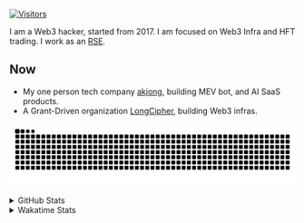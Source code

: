 <!-- markdownlint-disable MD041 MD010 MD033 -->
[![Visitors](https://api.visitorbadge.io/api/daily?path=Akagi201%2FAkagi201&label=Visitors%20Today&countColor=%2337d67a)](https://visitorbadge.io/status?path=Akagi201%2FAkagi201)

I am a Web3 hacker, started from 2017. I am focused on Web3 Infra and HFT trading.
I work as an [RSE](https://us-rse.org/about/what-is-an-rse/).

## Now

* My one person tech company [akjong](https://github.com/akjong), building MEV bot, and AI SaaS products.
* A Grant-Driven organization [LongCipher](https://github.com/longcipher), building Web3 infras.

[![github contribution grid snake animation](https://raw.githubusercontent.com/Akagi201/Akagi201/output/github-contribution-grid-snake.svg#gh-light-mode-only)](https://github.com/Akagi201)

<details>
<summary>GitHub Stats</summary>
  <a href="https://github.com/Akagi201"><img alt="Profile Detail" src="https://raw.githubusercontent.com/Akagi201/Akagi201/master/profile-summary-card-output/dracula/0-profile-details.svg" /></a>
  <a href="https://github.com/Akagi201"><img alt="Github Stats" src="https://raw.githubusercontent.com/Akagi201/Akagi201/master/profile-summary-card-output/dracula/3-stats.svg" /></a>
  <a href="https://github.com/Akagi201"><img alt="Lang By Commits" src="https://raw.githubusercontent.com/Akagi201/Akagi201/master/profile-summary-card-output/dracula/2-most-commit-language.svg" /></a>
</details>

<details>
<summary>Wakatime Stats</summary>
<br>

<!--START_SECTION:waka-->

```txt
From: 12 October 2025 - To: 19 October 2025

Total Time: 8 hrs 57 mins

Other        2 hrs 57 mins   ████████▒░░░░░░░░░░░░░░░░   33.03 %
sh           2 hrs 44 mins   ███████▓░░░░░░░░░░░░░░░░░   30.59 %
Rust         58 mins         ██▓░░░░░░░░░░░░░░░░░░░░░░   10.90 %
TypeScript   49 mins         ██▒░░░░░░░░░░░░░░░░░░░░░░   09.22 %
TOML         32 mins         █▓░░░░░░░░░░░░░░░░░░░░░░░   06.00 %
INI          30 mins         █▒░░░░░░░░░░░░░░░░░░░░░░░   05.66 %
JSON         10 mins         ▒░░░░░░░░░░░░░░░░░░░░░░░░   01.93 %
Markdown     4 mins          ▒░░░░░░░░░░░░░░░░░░░░░░░░   00.83 %
YAML         3 mins          ▒░░░░░░░░░░░░░░░░░░░░░░░░   00.67 %
Python       3 mins          ░░░░░░░░░░░░░░░░░░░░░░░░░   00.65 %
```

<!--END_SECTION:waka-->

</details>
